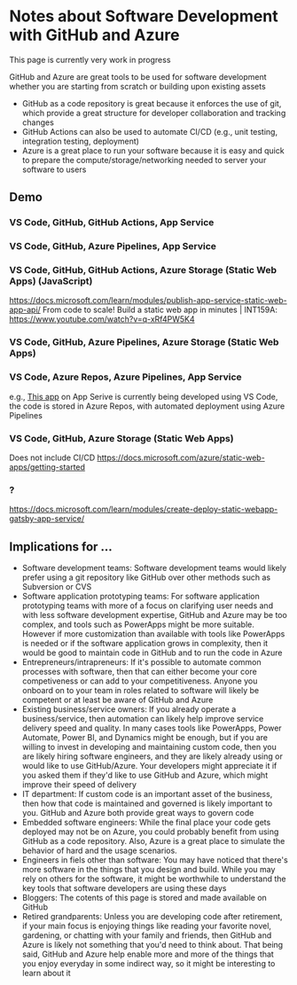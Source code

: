 # Notes about Software Development with GitHub and Azure
This page is currently very work in progress

GitHub and Azure are great tools to be used for software development whether you are starting from scratch or building upon existing assets
- GitHub as a code repository is great because it enforces the use of git, which provide a great structure for developer collaboration and tracking changes 
- GitHub Actions can also be used to automate CI/CD (e.g., unit testing, integration testing, deployment)
- Azure is a great place to run your software because it is easy and quick to prepare the compute/storage/networking needed to server your software to users

## Demo
### VS Code, GitHub, GitHub Actions, App Service
### VS Code, GitHub, Azure Pipelines, App Service
### VS Code, GitHub, GitHub Actions, Azure Storage (Static Web Apps) (JavaScript)
https://docs.microsoft.com/learn/modules/publish-app-service-static-web-app-api/
From code to scale! Build a static web app in minutes | INT159A: https://www.youtube.com/watch?v=q-xRf4PW5K4
### VS Code, GitHub, Azure Pipelines, Azure Storage (Static Web Apps)
### VS Code, Azure Repos, Azure Pipelines, App Service
e.g., [This app](https://app-demoproduct.azurewebsites.net/) on App Serive is currently being developed using VS Code, the code is stored in Azure Repos, with automated deployment using Azure Pipelines
### VS Code, GitHub, Azure Storage (Static Web Apps)
Does not include CI/CD
https://docs.microsoft.com/azure/static-web-apps/getting-started
### ?
https://docs.microsoft.com/learn/modules/create-deploy-static-webapp-gatsby-app-service/

## Implications for ...
- Software development teams: Software development teams would likely prefer using a git repository like GitHub over other methods such as Subversion or CVS
- Software application prototyping teams: For software application prototyping teams with more of a focus on clarifying user needs and with less software development expertise, GitHub and Azure may be too complex, and tools such as PowerApps might be more suitable. However if more customization than available with tools like PowerApps is needed or if the software application grows in complexity, then it would be good to maintain code in GitHub and to run the code in Azure
- Entrepreneurs/intrapreneurs: If it's possible to automate common processes with software, then that can either become your core competiveness or can add to your competitiveness. Anyone you onboard on to your team in roles related to software will likely be competent or at least be aware of GitHub and Azure
- Existing business/service owners: If you already operate a business/service, then automation can likely help improve service delivery speed and quality. In many cases tools like PowerApps, Power Automate, Power BI, and Dynamics might be enough, but if you are willing to invest in developing and maintaining custom code, then you are likely hiring software engineers, and they are likely already using or would like to use GitHub/Azure. Your developers might appreciate it if you asked them if they'd like to use GitHub and Azure, which might improve their speed of delivery
- IT department: If custom code is an important asset of the business, then how that code is maintained and governed is likely important to you. GitHub and Azure both provide great ways to govern code
- Embedded software engineers: While the final place your code gets deployed may not be on Azure, you could probably benefit from using GitHub as a code repository. Also, Azure is a great place to simulate the behavior of hard and the usage scenarios.
- Engineers in fiels other than software: You may have noticed that there's more software in the things that you design and build. While you may rely on others for the software, it might be worthwhile to understand the key tools that software developers are using these days  
- Bloggers: The cotents of this page is stored and made available on GitHub
- Retired grandparents: Unless you are developing code after retirement, if your main focus is enjoying things like reading your favorite novel, gardening, or chatting with your family and friends, then GitHub and Azure is likely not something that you'd need to think about. That being said, GitHub and Azure help enable more and more of the things that you enjoy everyday in some indirect way, so it might be interesting to learn about it